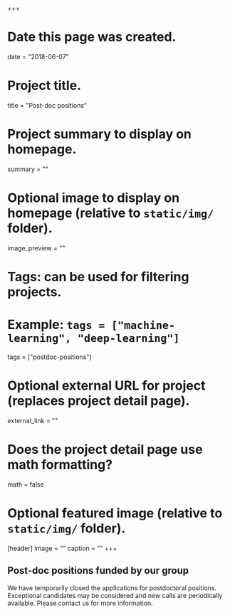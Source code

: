 +++
# Date this page was created.
date = "2018-06-07"

# Project title.
title = "Post-doc positions"

# Project summary to display on homepage.
summary = ""

# Optional image to display on homepage (relative to `static/img/` folder).
image_preview = ""

# Tags: can be used for filtering projects.
# Example: `tags = ["machine-learning", "deep-learning"]`
tags = ["postdoc-positions"]

# Optional external URL for project (replaces project detail page).
external_link = ""

# Does the project detail page use math formatting?
math = false

# Optional featured image (relative to `static/img/` folder).
[header]
image = ""
caption = ""
+++

<!--<a href="http://www.unipd.it/en/research/marie-sklodowska-curie-actions/msca-individual-fellowships">Marie Curie individual fellowships</a> are now available: the call is open from 11 April 2017 to <span style="color:red">12 September 2018</span>.
If you want to apply for our lab, contact us!

The Marie Curie Fellows hosted by the University of Padova not funded by the EC, but awarded with the <a href="http://www.unipd.it/en/msca-seal-excellence-unipd">Seal of Excellence</a> will have the possibility to be funded by the University of Padova. More information here.
The University of Padova organizes regular <a href="http://www.unipd.it/en/msca-marathon18">workshops</a> in support of the project writing and application.-->


## Post-doc positions funded  by our group
We have temporarily closed the applications for postdoctoral positions. Exceptional candidates may be considered and new calls are periodically available. Please contact us for more information.
